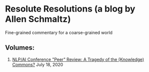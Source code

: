 # Resolute Resolutions (a blog by Allen Schmaltz)

Fine-grained commentary for a coarse-grained world

## Volumes:

1. [NLP/AI Conference "Peer" Review: A Tragedy of the (Knowledge) Commons?](volume1/volume1.pdf) July 18, 2020
